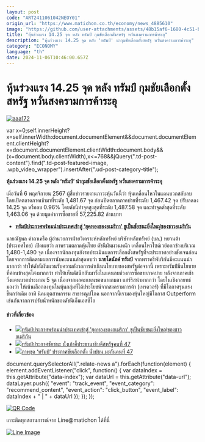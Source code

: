 ```yaml
---
layout: post
code: "ART2411061042NEOY01"
origin_url: "https://www.matichon.co.th/economy/news_4885610"
image: "https://github.com/user-attachments/assets/48b15af6-1680-4c51-b086-25d7447b830f"
title: "หุ้นร่วงแรง 14.25 จุด หลัง ทรัมป์ กุมชัยเลือกตั้งสหรัฐ หวั่นสงครามการค้าระอุ"
description: "หุ้นร่วงแรง 14.25 จุด หลัง 'ทรัมป์' นำกุมชัยเลือกตั้งสหรัฐ หวั่นสงครามการค้าระอุ"
category: "ECONOMY"
language: "th"
date: 2024-11-06T10:46:00.657Z
---
```


# หุ้นร่วงแรง 14.25 จุด หลัง ทรัมป์ กุมชัยเลือกตั้งสหรัฐ หวั่นสงครามการค้าระอุ

[![](https://www.matichon.co.th/wp-content/uploads/2024/11/aaa172.jpg "aaa172")](https://www.matichon.co.th/wp-content/uploads/2024/11/aaa172.jpg)

var x=0;self.innerHeight?x=self.innerWidth:document.documentElement&&document.documentElement.clientHeight?x=document.documentElement.clientWidth:document.body&&(x=document.body.clientWidth),x<=768&&jQuery(".td-post-content").find(".td-post-featured-image, .wpb\_video\_wrapper").insertAfter(".ud-post-category-title");

**หุ้นร่วงแรง 14.25 จุด หลัง ‘ทรัมป์’ นำกุมชัยเลือกตั้งสหรัฐ หวั่นสงครามการค้าระอุ**

เมื่อวันที่ 6 พฤศจิกายน 2567 ผู้สื่อข่าวรายงานภาวะหุ้นวันนี้ว่า หุ้นเคลื่อนไหวในแดนบวกสลับลบ โดยเปิดตลาดภาคเช้ามาที่ระดับ 1,481.67 จุด ก่อนปิดตลาดภาคบ่ายที่ระดับ 1,467.42 จุด ปรับลดลง 14.25 จุด หรือลบ 0.96% โดยดัชนีทำจุดสูงสุดที่ระดับ 1,487.58 จุด และทำจุดต่ำสุดที่ระดับ 1,463.06 จุด ด้วยมูลค่าการซื้อขายที่ 57,225.82 ล้านบาท

*   [**ทรัมป์ประกาศพร้อมนำประเทศเข้าสู่ ‘ยุคทองของอเมริกา’ ชูเป็นชัยชนะยิ่งใหญ่ของชาวอเมริกัน**](https://www.matichon.co.th/foreign/news_4885367) 

นายณัฐพล คำถาเครือ ผู้อำนวยการฝ่ายวิเคราะห์หลักทรัพย์ บริษัทหลักทรัพย์ (บล.) หยวนต้า (ประเทศไทย) เปิดเผยว่า ภาพรวมตลาดหุ้นไทย ดัชนีผันผวนหนัก เคลื่อนไหวไซด์เวย์ออกข้างบริเวณ 1,480-1,490 จุด เนื่องจากนักลงทุนยังรอประเมินผลการเลือกตั้งสหรัฐที่จะประกาศอย่างชัดเจนก่อน โดยจากการติดตามผลการนับคะแนนล่าสุดพบว่า **นายโดนัลด์ ทรัมป์** จากพรรครีพับริกันมีคะแนนนำมากกว่า ทำให้ดัชนีผันผวนรับความกังวลการดำเนินนโยบายของสหรัฐต่อจากนี้ เพราะทรัมป์มีนโยบายที่ค่อนข้างสุดโต่งมากกว่า ทำให้เห็นดัชนีกลับมาวิ่งในแดนลบช่วงการซื้อขายภาคบ่าย หลังจากภาคเช้า วิ่งแดนบวกประมาณ 5 จุด เนื่องจากผลคะแนนขอฃนางกมลา แฮร์ริสนำมากกว่า โดยในเชิงกลยทธ์มองว่า ให้เน้นเลือกลงทุนในหุ้นกลุ่มที่ได้ประโยชน์จากสงครามการค้า (เทรดวอร์) ที่มีโอกาศรุนแรง  
ขึ้นกว่าเดิม อาทิ นิคมอุตสาหกรรม สาธารณูปโภค นอกจากนี้เรามองหุ้นใหญ่มีโอกาส Outperform เช่นกันจากการปรับน้ำหนักของดัชนีเอ็มเอสซีไอ

#### ข่าวที่เกี่ยวข้อง

*   [![](https://www.matichon.co.th/wp-content/uploads/2024/11/dntw-150x150.jpg)ทรัมป์ประกาศพร้อมนำประเทศเข้าสู่ 'ยุคทองของอเมริกา' ชูเป็นชัยชนะยิ่งใหญ่ของชาวอเมริกัน](https://www.matichon.co.th/foreign/news_4885367) 
*   [![](https://www.matichon.co.th/wp-content/uploads/2024/11/ทรัมป์-เอพี-4-728-150x150.jpg)ทรัมป์ประกาศชัยชนะ นั่งเก้าอี้ประธานาธิบดีสหรัฐคนที่ 47](https://www.matichon.co.th/foreign/news_4885021)
*   [![](https://www.matichon.co.th/wp-content/uploads/2024/11/ทรัมป์-เอเอฟพี-728-150x150.jpg)ภาพชุด ‘ทรัมป์’ ประกาศชัยเลือกตั้ง นั่งปธน.มะกันคนที่ 47](https://www.matichon.co.th/foreign/news_4885256)  

document.querySelectorAll(".relate-news a").forEach(function(element) { element.addEventListener("click", function() { var dataIndex = this.getAttribute("data-index"); var dataUrl = this.getAttribute("data-url"); dataLayer.push({ "event": "track\_event", "event\_category": "recommend\_content", "event\_action": "click\_button", "event\_label": dataIndex + " | " + dataUrl }); }); });

[![QR Code](https://www.matichon.co.th/wp-content/uploads/2023/07/wob1371z.jpg)](https://lin.ee/ht0nDxX)

เกาะติดทุกสถานการณ์จาก Line@matichon ได้ที่นี่

[![Line Image](https://www.matichon.co.th/wp-content/uploads/2023/07/th.png)](https://lin.ee/ht0nDxX)